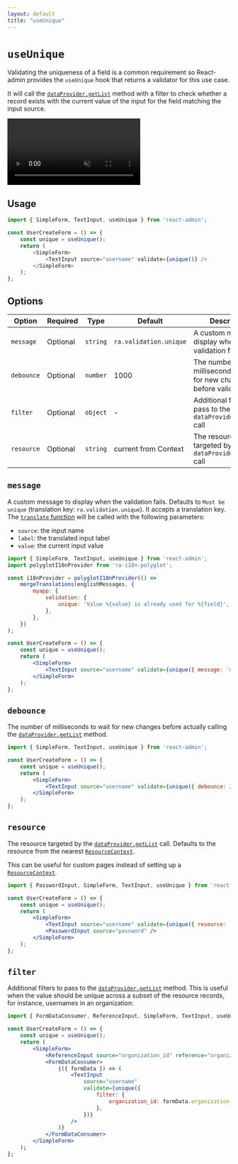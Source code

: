 ```yaml
---
layout: default
title: "useUnique"
---
```


# `useUnique`

Validating the uniqueness of a field is a common requirement so React-admin provides the `useUnique` hook that returns a validator for this use case.

It will call the [`dataProvider.getList`](./DataProviderWriting.md#request-format) method with a filter to check whether a record exists with the current value of the input for the field matching the input source.

<video controls autoplay playsinline muted loop>
  <source src="./img/useUnique.webm" type="video/webm"/>
  <source src="./img/useUnique.mp4" type="video/mp4"/>
  Your browser does not support the video tag.
</video>

## Usage

```js
import { SimpleForm, TextInput, useUnique } from 'react-admin';

const UserCreateForm = () => {
    const unique = useUnique();
    return (
        <SimpleForm>
            <TextInput source="username" validate={unique()} />
        </SimpleForm>
    );
};
```

## Options

| Option              | Required | Type           | Default  | Description                                                                        |
| ------------------- | -------- | -------------- | -------- | ---------------------------------------------------------------------------------- |
| `message`           | Optional | `string`       | `ra.validation.unique` | A custom message to display when the validation fails                |
| `debounce`          | Optional | `number`       | 1000                   | The number of milliseconds to wait for new changes before validating |
| `filter`            | Optional | `object`       | -                      | Additional filters to pass to the `dataProvider.getList` call        |
| `resource`          | Optional | `string`       | current from Context   | The resource targeted by the `dataProvider.getList` call             |

## `message`

A custom message to display when the validation fails. Defaults to `Must be unique` (translation key: `ra.validation.unique`).
It accepts a translation key. The [`translate` function](./useTranslate.md) will be called with the following parameters:
- `source`: the input name
- `label`: the translated input label
- `value`: the current input value

```jsx
import { SimpleForm, TextInput, useUnique } from 'react-admin';
import polyglotI18nProvider from 'ra-i18n-polyglot';

const i18nProvider = polyglotI18nProvider(() =>
    mergeTranslations(englishMessages, {
        myapp: {
            validation: {
                unique: 'Value %{value} is already used for %{field}',
            },
        },
    })
);

const UserCreateForm = () => {
    const unique = useUnique();
    return (
        <SimpleForm>
            <TextInput source="username" validate={unique({ message: 'myapp.validation.unique' })} />
        </SimpleForm>
    );
};
```

## `debounce`

The number of milliseconds to wait for new changes before actually calling the [`dataProvider.getList`](./DataProviderWriting.md#request-format) method.


```jsx
import { SimpleForm, TextInput, useUnique } from 'react-admin';

const UserCreateForm = () => {
    const unique = useUnique();
    return (
        <SimpleForm>
            <TextInput source="username" validate={unique({ debounce: 2000 })} />
        </SimpleForm>
    );
};
```

## `resource`

The resource targeted by the [`dataProvider.getList`](./DataProviderWriting.md#request-format) call. Defaults to the resource from the nearest [`ResourceContext`](./Resource.md#resource-context).

This can be useful for custom pages instead of setting up a [`ResourceContext`](./Resource.md#resource-context).

```jsx
import { PasswordInput, SimpleForm, TextInput, useUnique } from 'react-admin';

const UserCreateForm = () => {
    const unique = useUnique();
    return (
        <SimpleForm>
            <TextInput source="username" validate={unique({ resource: 'users' })} />
            <PasswordInput source="password" />
        </SimpleForm>
    );
};
```

## `filter`

Additional filters to pass to the [`dataProvider.getList`](./DataProviderWriting.md#request-format) method. This is useful when the value should be unique across a subset of the resource records, for instance, usernames in an organization:

```jsx
import { FormDataConsumer, ReferenceInput, SimpleForm, TextInput, useUnique } from 'react-admin';

const UserCreateForm = () => {
    const unique = useUnique();
    return (
        <SimpleForm>
            <ReferenceInput source="organization_id" reference="organizations">
            <FormDataConsumer>
                {({ formData }) => (
                    <TextInput
                        source="username"
                        validate={unique({
                            filter: {
                                organization_id: formData.organization_id,
                            },
                        })}
                    />
                )}
            </FormDataConsumer>
        </SimpleForm>
    );
};
```

